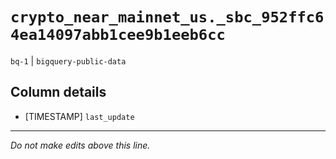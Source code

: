 # `crypto_near_mainnet_us._sbc_952ffc64ea14097abb1cee9b1eeb6cc`
`bq-1` | `bigquery-public-data`

## Column details
* [TIMESTAMP] `last_update`

-------------------------------------------------------------------------------
*Do not make edits above this line.*
